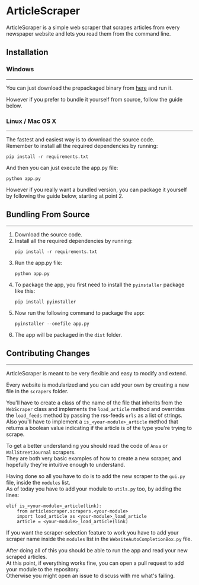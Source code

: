 # ArticleScraper

ArticleScraper is a simple web scraper that scrapes articles from every newspaper website and lets you read them from the command line.

## Installation

### Windows
-----------

You can just download the prepackaged binary from [here](https://github.com/giulianbiolo/ArticleScraper/releases) and run it.  

However if you prefer to bundle it yourself from source, follow the guide below.

### Linux / Mac OS X
--------------------

The fastest and easiest way is to download the source code.  
Remember to install all the required dependencies by running:  
```
pip install -r requirements.txt
```

And then you can just execute the app.py file:  
```
python app.py
```

However if you really want a bundled version, you can package it yourself by following the guide below, starting at point 2.

## Bundling From Source
-----------------------

1. Download the source code.
2. Install all the required dependencies by running:
    ```
    pip install -r requirements.txt
    ```
3. Run the app.py file:
    ```
    python app.py
    ```
4. To package the app, you first need to install the `pyinstaller` package like this:  
    ```
    pip install pyinstaller
    ```
5. Now run the following command to package the app:
    ```
    pyinstaller --onefile app.py
    ```
6. The app will be packaged in the `dist` folder.

## Contributing Changes
-----------------------

ArticleScraper is meant to be very flexible and easy to modify and extend.  

Every website is modularized and you can add your own by creating a new file in the `scrapers` folder.  

You'll have to create a class of the name of the file that inherits from the `WebScraper` class and implements the `load_article` method and overrides the `load_feeds` method by passing the rss-feeds `urls` as a list of strings.  
Also you'll have to implement a `is_<your-module>_article` method that returns a boolean value indicating if the article is of the type you're trying to scrape.

To get a better understanding you should read the code of `Ansa` or `WallStreetJournal` scrapers.  
They are both very basic examples of how to create a new scraper, and hopefully they're intuitive enough to understand.  

Having done so all you have to do is to add the new scraper to the `gui.py` file, inside the `modules` list.  
As of today you have to add your module to `utils.py` too, by adding the lines:  
```
elif is_<your-module>_article(link):
    from articlescraper.scrapers.<your-module>
    import load_article as <your-module>_load_article
    article = <your-module>_load_article(link)
```
If you want the scraper-selection feature to work you have to add your scraper name inside the `modules` list in the `WebsiteAutoCompletionBox.py` file.


After doing all of this you should be able to run the app and read your new scraped articles.  
At this point, if everything works fine, you can open a pull request to add your module to the repository.  
Otherwise you might open an issue to discuss with me what's failing.  
